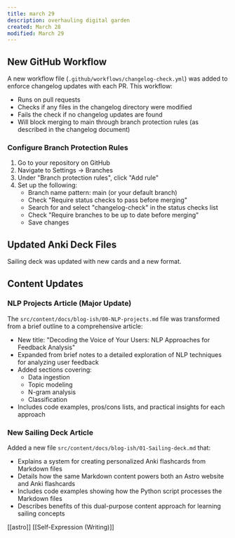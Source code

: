 ```yaml
---
title: march 29
description: overhauling digital garden
created: March 28
modified: March 29
---
```

## New GitHub Workflow

A new workflow file (`.github/workflows/changelog-check.yml`) was added to enforce changelog updates with each PR. This workflow:
- Runs on pull requests
- Checks if any files in the changelog directory were modified
- Fails the check if no changelog updates are found
- Will block merging to main through branch protection rules (as described in the changelog document)

### Configure Branch Protection Rules
1. Go to your repository on GitHub
2. Navigate to Settings → Branches
3. Under "Branch protection rules", click "Add rule"
4. Set up the following:
   - Branch name pattern: main (or your default branch)
   - Check "Require status checks to pass before merging"
   - Search for and select "changelog-check" in the status checks list
   - Check "Require branches to be up to date before merging"
   - Save changes

## Updated Anki Deck Files

Sailing deck was updated with new cards and a new format.

## Content Updates

### NLP Projects Article (Major Update)
The `src/content/docs/blog-ish/00-NLP-projects.md` file was transformed from a brief outline to a comprehensive article:
- New title: "Decoding the Voice of Your Users: NLP Approaches for Feedback Analysis"
- Expanded from brief notes to a detailed exploration of NLP techniques for analyzing user feedback
- Added sections covering:
  - Data ingestion
  - Topic modeling
  - N-gram analysis
  - Classification
- Includes code examples, pros/cons lists, and practical insights for each approach

### New Sailing Deck Article
Added a new file `src/content/docs/blog-ish/01-Sailing-deck.md` that:
- Explains a system for creating personalized Anki flashcards from Markdown files
- Details how the same Markdown content powers both an Astro website and Anki flashcards
- Includes code examples showing how the Python script processes the Markdown files
- Describes benefits of this dual-purpose content approach for learning sailing concepts


[[astro]]
[[Self-Expression (Writing)]]